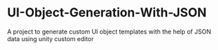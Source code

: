 # UI-Object-Generation-With-JSON
 A project to generate custom UI object templates with the help of JSON data using unity custom editor
